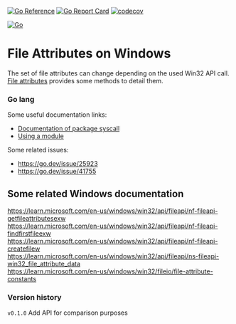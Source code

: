 [![Go Reference](https://pkg.go.dev/badge/github.com/iwdgo/fileattributes.svg)](https://pkg.go.dev/github.com/iwdgo/fileattributes)
[![Go Report Card](https://goreportcard.com/badge/github.com/iwdgo/fileattributes)](https://goreportcard.com/report/github.com/iwdgo/fileattributes)
[![codecov](https://codecov.io/gh/iwdgo/fileattributes/branch/master/graph/badge.svg)](https://codecov.io/gh/iwdgo/fileattributes)

[![Go](https://github.com/iwdgo/fileattributes/actions/workflows/go.yml/badge.svg)](https://github.com/iwdgo/fileattributes/actions/workflows/go.yml)

# File Attributes on Windows

The set of file attributes can change depending on the used Win32 API call.
[File attributes](https://docs.microsoft.com/en-us/windows/win32/fileio/file-attribute-constants) provides some methods
to detail them.

### Go lang

Some useful documentation links:
- [Documentation of package syscall](https://pkg.go.dev/syscall)  
- [Using a module](https://go.dev/ref/mod)  

Some related issues:
- https://go.dev/issue/25923  
- https://go.dev/issue/41755  

## Some related Windows documentation

https://learn.microsoft.com/en-us/windows/win32/api/fileapi/nf-fileapi-getfileattributesexw  
https://learn.microsoft.com/en-us/windows/win32/api/fileapi/nf-fileapi-findfirstfileexw  
https://learn.microsoft.com/en-us/windows/win32/api/fileapi/nf-fileapi-createfilew  
https://learn.microsoft.com/en-us/windows/win32/api/fileapi/ns-fileapi-win32_file_attribute_data    
https://learn.microsoft.com/en-us/windows/win32/fileio/file-attribute-constants  

### Version history

`v0.1.0` Add API for comparison purposes  
